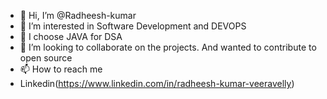 - 👋 Hi, I’m @Radheesh-kumar
- 👀 I’m interested in Software Development and DEVOPS
- 🌱 I choose JAVA for DSA
- 💞️ I’m looking to collaborate on the projects. And wanted to contribute to open source
- 📫 How to reach me 
- Linkedin(https://www.linkedin.com/in/radheesh-kumar-veeravelly)

<!---
Radheesh-kumar/Radheesh-kumar is a ✨ special ✨ repository because its `README.md` (this file) appears on your GitHub profile.
You can click the Preview link to take a look at your changes.
--->
